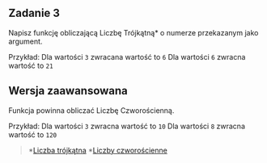 Zadanie 3
---
Napisz funkcję obliczającą Liczbę Trójkątną* o numerze przekazanym jako argument.

Przykład:
Dla wartości `3` zwracana wartość to `6`
Dla wartości `6` zwracna wartość to `21`

Wersja zaawansowana
---
Funkcja powinna obliczać Liczbę Czworościenną.

Przykład:
Dla wartości `3` zwracna wartość to `10`
Dla wartości `8` zwracna wartość to `120`

> *[Liczba trójkątna](https://pl.wikipedia.org/wiki/Liczba_tr%C3%B3jk%C4%85tna)
> *[Liczby czworościenne](https://pl.wikipedia.org/wiki/Liczby_czworo%C5%9Bcienne)
